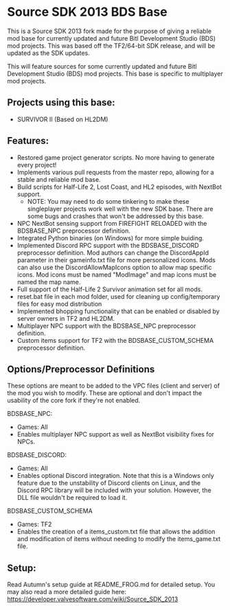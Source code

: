 # Source SDK 2013 BDS Base

This is a Source SDK 2013 fork made for the purpose of giving a reliable mod base for currently updated and future Bitl Development Studio (BDS) mod projects.
This was based off the TF2/64-bit SDK release, and will be updated as the SDK updates.

This will feature sources for some currently updated and future Bitl Development Studio (BDS) mod projects. 
This base is specific to multiplayer mod projects.

## Projects using this base:
- SURVIVOR II (Based on HL2DM)

## Features:
- Restored game project generator scripts. No more having to generate every project!
- Implements various pull requests from the master repo, allowing for a stable and reliable mod base.
- Build scripts for Half-Life 2, Lost Coast, and HL2 episodes, with NextBot support.
    - NOTE: You may need to do some tinkering to make these singleplayer projects work well with the new SDK base. There are some bugs and crashes that won't be addressed by this base.
- NPC NextBot sensing support from FIREFIGHT RELOADED with the BDSBASE_NPC preprocessor definition.
- Integrated Python binaries (on Windows) for more simple buiding.
- Implemented Discord RPC support with the BDSBASE_DISCORD preprocessor definition. Mod authors can change the DiscordAppId parameter in their gameinfo.txt file for more personalized icons. Mods can also use the DiscordAllowMapIcons option to allow map specific icons. Mod icons must be named "ModImage" and map icons must be named the map name.
- Full support of the Half-Life 2 Survivor animation set for all mods.
- reset.bat file in each mod folder, used for cleaning up config/temporary files for easy mod distribution
- Implemented bhopping functionality that can be enabled or disabled by server owners in TF2 and HL2DM.
- Multiplayer NPC support with the BDSBASE_NPC preprocessor definition.
- Custom items support for TF2 with the BDSBASE_CUSTOM_SCHEMA preprocessor definition.

## Options/Preprocessor Definitions
These options are meant to be added to the VPC files (client and server) of the mod you wish to modify.
These are optional and don't impact the usability of the core fork if they're not enabled.

BDSBASE_NPC: 
- Games: All
- Enables multiplayer NPC support as well as NextBot visibility fixes for NPCs.

BDSBASE_DISCORD: 
- Games: All
- Enables optional Discord integration. Note that this is a Windows only feature due to the unstability of Discord clients on Linux, and the Discord RPC library will be included with your solution. However, the DLL file wouldn't be required to load it.

BDSBASE_CUSTOM_SCHEMA
- Games: TF2
- Enables the creation of a items_custom.txt file that allows the addition and modification of items without needing to modify the items_game.txt file.

## Setup:
Read Autumn's setup guide at README_FROG.md for detailed setup.
You may also read a more detailed guide here:
https://developer.valvesoftware.com/wiki/Source_SDK_2013